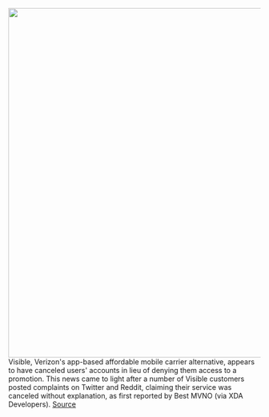 <img src='https://cdn.vox-cdn.com/thumbor/yybpIH1T4LmlNcb-CkXwKgH6H-k=/0x0:1500x500/1200x800/filters:focal(630x130:870x370)/cdn.vox-cdn.com/uploads/chorus_image/image/70541293/1500x500.0.jpeg' width='700px' /><br/>
Visible, Verizon's app-based affordable mobile carrier alternative, appears to have canceled users' accounts in lieu of denying them access to a promotion. This news came to light after a number of Visible customers posted complaints on Twitter and Reddit, claiming their service was canceled without explanation, as first reported by Best MVNO (via XDA Developers).
<a href='https://www.theverge.com/2022/2/23/22947210/verizon-visible-accounts-canceled-without-warning-promotion'> Source <a/>